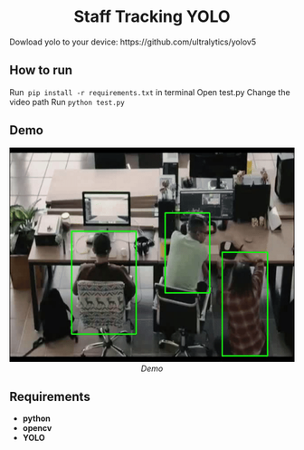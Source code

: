 <p align="center">
 <h1 align="center">Staff Tracking YOLO </h1>
</p>
Dowload yolo to your device: https://github.com/ultralytics/yolov5

## How to run
Run` pip install -r requirements.txt` in terminal
Open test.py
Change the video path
Run `python test.py`

## Demo
<p align="center">
  <img src="output.gif" width=650><br/>
  <i>Demo</i>
</p>


## Requirements

* **python**
* **opencv**
* **YOLO**

